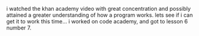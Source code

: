 i watched the khan academy video with great concentration and possibly attained a greater understanding of how a program works.
lets see if i can get it to work this time...
i worked on code academy, and got to lesson 6 number 7.